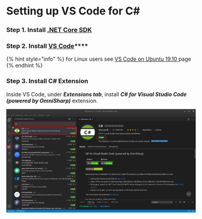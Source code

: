# Setting up VS Code for C\#

### Step 1. Install [.NET Core SDK](https://dotnet.microsoft.com/download)

### Step 2. Install [VS Code](https://code.visualstudio.com/download)\*\*\*\*

{% hint style="info" %}
for Linux users see [VS Code on Ubuntu 19.10 ](../../linux/untitled.md)page
{% endhint %}

### **Step 3. Install C\# Extension**

Inside VS Code, under _**Extensions tab**_, install _**C\# for Visual Studio Code \(powered by OmniSharp\)**_ extension.

![C\# extension in VS Code](../../.gitbook/assets/vscode-c-sharp-extension.png)



